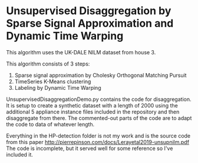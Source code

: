 # Unsupervised Disaggregation by Sparse Signal Approximation and Dynamic Time Warping

This algorithm uses the UK-DALE NILM dataset from house 3.

This algorithm consists of 3 steps:
  1) Sparse signal approximation by Cholesky Orthogonal Matching Pursuit
  2) TimeSeries K-Means clustering
  3) Labeling by Dynamic Time Warping

UnsupervisedDisaggregationDemo.py contains the code for disaggregation. It is setup to create a synthetic dataset with a length of 2000 using the additional 5 appliance instance files included in the repository and then disaggregate from there. The commented-out parts of the code are to adapt the code to data of whatever length.

Everything in the HP-detection folder is not my work and is the source code from this paper http://pierrepinson.com/docs/Lerayetal2019-unsupnilm.pdf
The code is incomplete, but it served well for some reference so I've included it.
